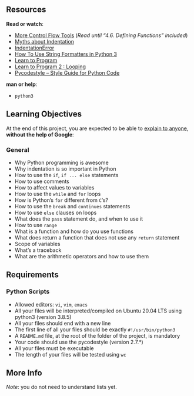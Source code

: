 <h2>Resources</h2>

<p><strong>Read or watch</strong>:</p>

<ul>
<li><a href="/rltoken/X77zAIll3ePP3gA-eUSiiA" title="More Control Flow Tools" target="_blank">More Control Flow Tools</a> (<em>Read until &ldquo;4.6. Defining Functions&rdquo; included</em>)</li>
<li><a href="/rltoken/9j7nz3OpHxQfSzbNaLAHzw" title="Myths about Indentation" target="_blank">Myths about Indentation</a> </li>
<li><a href="/rltoken/2JgLsB5c9CpN5xkYS9wMKQ" title="IndentationError" target="_blank">IndentationError</a> </li>
<li><a href="/rltoken/Bt4ISTvUyfB6lFxEoL3NwQ" title="How To Use String Formatters in Python 3" target="_blank">How To Use String Formatters in Python 3</a> </li>
<li><a href="/rltoken/_ypsz26oeSiVs65IuRPwUA" title="Learn to Program" target="_blank">Learn to Program</a> </li>
<li><a href="/rltoken/_ypsz26oeSiVs65IuRPwUA" title="Learn to Program 2 : Looping" target="_blank">Learn to Program 2 : Looping</a> </li>
<li><a href="/rltoken/8D5JdrayXbe3ZzPWr335dQ" title="Pycodestyle -- Style Guide for Python Code" target="_blank">Pycodestyle &ndash; Style Guide for Python Code</a> </li>
</ul>

<p><strong>man or help</strong>:</p>

<ul>
<li><code>python3</code></li>
</ul>

<h2>Learning Objectives</h2>

<p>At the end of this project, you are expected to be able to <a href="/rltoken/cpnHPq4-L7SEER4Skw0Cbw" title="explain to anyone" target="_blank">explain to anyone</a>, <strong>without the help of Google</strong>:</p>

<h3>General</h3>

<ul>
<li>Why Python programming is awesome</li>
<li>Why indentation is so important in Python</li>
<li>How to use the <code>if</code>, <code>if ... else</code> statements</li>
<li>How to use comments</li>
<li>How to affect values to variables</li>
<li>How to use the <code>while</code> and <code>for</code> loops</li>
<li>How is Python&rsquo;s <code>for</code> different from <code>C</code>&lsquo;s?</li>
<li>How to use the <code>break</code> and <code>continues</code> statements</li>
<li>How to use <code>else</code> clauses on loops</li>
<li>What does the <code>pass</code> statement do, and when to use it</li>
<li>How to use <code>range</code></li>
<li>What is a function and how do you use functions</li>
<li>What does return a function that does not use any <code>return</code> statement</li>
<li>Scope of variables</li>
<li>What&rsquo;s a traceback</li>
<li>What are the arithmetic operators and how to use them</li>
</ul>

<h2>Requirements</h2>

<h3>Python Scripts</h3>

<ul>
<li>Allowed editors: <code>vi</code>, <code>vim</code>, <code>emacs</code></li>
<li>All your files will be interpreted/compiled on Ubuntu 20.04 LTS using python3 (version 3.8.5)</li>
<li>All your files should end with a new line</li>
<li>The first line of all your files should be exactly <code>#!/usr/bin/python3</code></li>
<li>A <code>README.md</code> file, at the root of the folder of the project, is mandatory</li>
<li>Your code should use the pycodestyle (version 2.7.*)</li>
<li>All your files must be executable</li>
<li>The length of your files will be tested using <code>wc</code></li>
</ul>

<h2>More Info</h2>

<p><em>Note</em>: you do not need to understand lists yet.</p>
